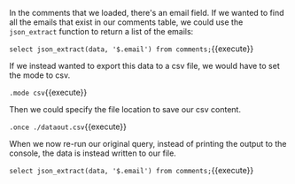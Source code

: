 In the comments that we loaded, there's an email field. If we wanted to find all the emails that exist in our comments table, we could use the `json_extract` function to return a list of the emails:

`select json_extract(data, '$.email') from comments;`{{execute}}

If we instead wanted to export this data to a csv file, we would have to set the mode to csv.

`.mode csv`{{execute}}

Then we could specify the file location to save our csv content.

`.once ./dataout.csv`{{execute}}

When we now re-run our original query, instead of printing the output to the console, the data is instead written to our file.

`select json_extract(data, '$.email') from comments;`{{execute}}